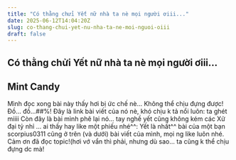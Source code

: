 ```yaml
---
title: "Có thằng chửi Yết nữ nhà ta nè mọi người ơiii..."
date: 2025-06-12T14:04:20Z
slug: co-thang-chui-yet-nu-nha-ta-ne-moi-nguoi-oiii
draft: false
---
```


## Có thằng chửi Yết nữ nhà ta nè mọi người ơiii...

## Mint Candy

Mình đọc xong bài này thấy hơi bị ức chế nè... Không thể chịu đựng được! Đồ... đồ...#$%!&^*&%$#%!
Đây là link bài viết của nó nè, khó chịu k tả nổi luôn:
ta ghét miiii
Còn đây là bài mình phê lại nó... tay nghề yết cũng không kém các Xử đại tỷ nhỉ ... ai thấy hay like một phiếu nhé^^:
Yết là nhất^^
bài của một bạn scorpius0311 cũng ở trên (và dưới) bài viết của mình, mọi ng like luôn nhé.
Cảm ơn đã đọc topic!(hơi vớ vẩn thì phải, nhưng dù sao... ta cũng k thể chịu đựng dc mà!